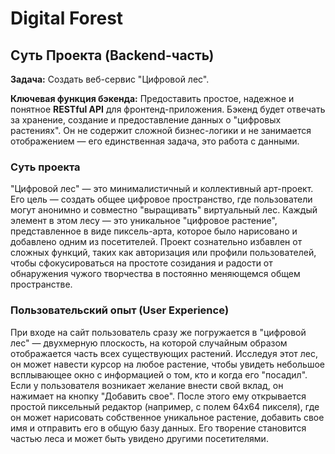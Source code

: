 # Digital Forest

## Суть Проекта (Backend-часть)

**Задача:** Создать веб-сервис "Цифровой лес".

**Ключевая функция бэкенда:** Предоставить простое, надежное и понятное **RESTful API** для фронтенд-приложения. Бэкенд будет отвечать за хранение, создание и предоставление данных о "цифровых растениях". Он не содержит сложной бизнес-логики и не занимается отображением — его единственная задача, это работа с данными.

### Суть проекта

"Цифровой лес" — это минималистичный и коллективный арт-проект. Его цель — создать общее цифровое пространство, где пользователи могут анонимно и совместно "выращивать" виртуальный лес. Каждый элемент в этом лесу — это уникальное "цифровое растение", представленное в виде пиксель-арта, которое было нарисовано и добавлено одним из посетителей. Проект сознательно избавлен от сложных функций, таких как авторизация или профили пользователей, чтобы сфокусироваться на простоте созидания и радости от обнаружения чужого творчества в постоянно меняющемся общем пространстве.

### Пользовательский опыт (User Experience)

При входе на сайт пользователь сразу же погружается в "цифровой лес" — двухмерную плоскость, на которой случайным образом отображается часть всех существующих растений. Исследуя этот лес, он может навести курсор на любое растение, чтобы увидеть небольшое всплывающее окно с информацией о том, кто и когда его "посадил". Если у пользователя возникает желание внести свой вклад, он нажимает на кнопку "Добавить свое". После этого ему открывается простой пиксельный редактор (например, с полем 64x64 пикселя), где он может нарисовать собственное уникальное растение, добавить свое имя и отправить его в общую базу данных. Его творение становится частью леса и может быть увидено другими посетителями.